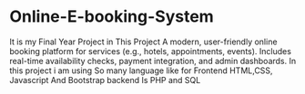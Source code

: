 # Online-E-booking-System
It is my Final Year Project in This Project A modern, user-friendly online booking platform for services (e.g., hotels, appointments, events). Includes real-time availability checks, payment integration, and admin dashboards. In this project i am using So many language like for Frontend HTML,CSS, Javascript And Bootstrap backend Is PHP and SQL
